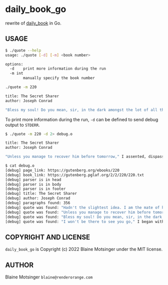 # daily_book_go

rewrite of [daily_book](https://github.com/renderorange/daily_book) in Go.

## USAGE

```bash
$ ./quote --help
usage: ./quote [-d] [-m] <book number>

options:
  -d	print more information during the run
  -m int
    	manually specify the book number
```

```bash
./quote -m 220

title: The Secret Sharer
author: Joseph Conrad

"Bless my soul! Do you mean, sir, in the dark amongst the lot of all them islands and reefs and shoals?"  https://gutenberg.org/ebooks/220
```

To print more information during the run, `-d` can be defined to send debug output to `STDERR`.

```bash
$ ./quote -m 220 -d 2> debug.o

title: The Secret Sharer
author: Joseph Conrad

"Unless you manage to recover him before tomorrow," I assented, dispassionately.... "I mean, alive."  https://gutenberg.org/ebooks/220

$ cat debug.o 
[debug] page_link: https://gutenberg.org/ebooks/220
[debug] book_link: https://gutenberg.pglaf.org/2/2/220/220.txt
[debug] parser is in head
[debug] parser is in body
[debug] parser is in footer
[debug] title: The Secret Sharer
[debug] author: Joseph Conrad
[debug] paragraphs found: 356
[debug] quote was found: "Hadn't the slightest idea. I am the mate of her--" He paused and corrected himself. "I should say I _was_." 
[debug] quote was found: "Unless you manage to recover him before tomorrow," I assented, dispassionately.... "I mean, alive." 
[debug] quote was found: "Bless my soul! Do you mean, sir, in the dark amongst the lot of all them islands and reefs and shoals?" 
[debug] quote was found: "I won't be there to see you go," I began with an effort. "The rest ... I only hope I have understood, too." 
```

## COPYRIGHT AND LICENSE

`daily_book_go` is Copyright (c) 2022 Blaine Motsinger under the MIT license.

## AUTHOR

Blaine Motsinger `blaine@renderorange.com`

